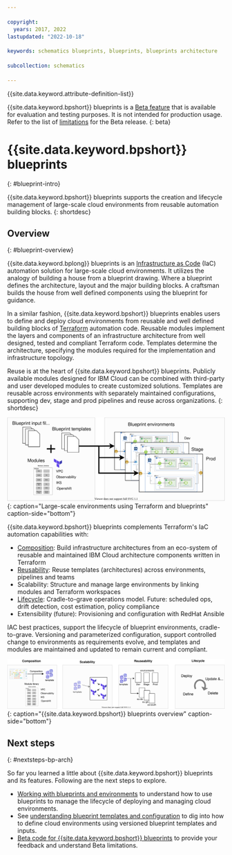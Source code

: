 ```yaml
---

copyright:
  years: 2017, 2022
lastupdated: "2022-10-18"

keywords: schematics blueprints, blueprints, blueprints architecture

subcollection: schematics

---
```


{{site.data.keyword.attribute-definition-list}}

{{site.data.keyword.bpshort}} blueprints is a [Beta feature](/docs/schematics?topic=schematics-bp-beta-limitations) that is available for evaluation and testing purposes. It is not intended for production usage. Refer to the list of [limitations](/docs/schematics?topic=schematics-bp-beta-limitations) for the Beta release.
{: beta}

# {{site.data.keyword.bpshort}} blueprints
{: #blueprint-intro}

{{site.data.keyword.bpshort}} blueprints supports the creation and lifecycle management of large-scale cloud environments from reusable automation building blocks. 
{: shortdesc} 

## Overview
{: #blueprint-overview}

{{site.data.keyword.bplong}} blueprints is an [Infrastructure as Code](https://www.redhat.com/en/topics/automation/what-is-infrastructure-as-code-iac) (IaC) automation solution for large-scale cloud environments. It utilizes the analogy of building a house from a blueprint drawing. Where a blueprint defines the architecture, layout and the major building blocks. A craftsman builds the house from well defined components using the blueprint for guidance.      

In a similar fashion, {{site.data.keyword.bpshort}} blueprints enables users to define and deploy cloud environments from reusable and well defined building blocks of [Terraform](https://www.terraform.io) automation code. Reusable modules implement the layers and components of an infrastructure architecture from well designed, tested and compliant Terraform code. Templates determine the architecture, specifying the modules required for the implementation and infrastructure topology. 

Reuse is at the heart of {{site.data.keyword.bpshort}} blueprints. Publicly available modules designed for IBM Cloud can be combined with third-party and user developed modules to create customized solutions. Templates are reusable across environments with separately maintained configurations, supporting dev, stage and prod pipelines and reuse across organizations. 
{: shortdesc} 


![Large-scale environments by using Terraform and blueprints](/images/bp-largescale-env.svg){: caption="Large-scale environments using Terraform and blueprints" caption-side="bottom"}


{{site.data.keyword.bpshort}} blueprints complements Terraform's IaC automation capabilities with:
- [Composition](/docs/schematics?topic=schematics-define-blueprints): Build infrastructure architectures from an eco-system of reusable and maintained IBM Cloud architecture components written in Terraform
- [Reusability](/docs/schematics?topic=schematics-sc-blueprint-template#blueprint-templates): Reuse templates (architectures) across environments, pipelines and teams
- Scalability: Structure and manage large environments by linking modules and Terraform workspaces  
- [Lifecycle](/docs/schematics?topic=schematics-workingwithblueprints): Cradle-to-grave operations model. Future: scheduled ops, drift detection, cost estimation, policy compliance  
- Extensibility (future): Provisioning and configuration with RedHat Ansible              

IAC best practices, support the lifecycle of blueprint environments, cradle-to-grave. Versioning and parameterized configuration, support controlled change to environments as requirements evolve, and templates and modules are maintained and updated to remain current and compliant.   

![{{site.data.keyword.bpshort}} blueprints overview](/images/blueprints-v2-Overview.svg){: caption="{{site.data.keyword.bpshort}} blueprints overview" caption-side="bottom"}

## Next steps
{: #nextsteps-bp-arch}

So far you learned a little about {{site.data.keyword.bpshort}} blueprints and its features. Following are the next steps to explore.

- [Working with blueprints and environments](/docs/schematics?topic=schematics-workingwithblueprints) to understand how to use blueprints to manage the lifecycle of deploying and managing cloud environments.
- See [understanding blueprint templates and configuration](/docs/schematics?topic=schematics-sc-blueprint-template) to dig into how to define cloud environments using versioned blueprint templates and inputs. 
- [Beta code for {{site.data.keyword.bpshort}} blueprints](/docs/schematics?topic=schematics-bp-beta-limitations) to provide your feedback and understand Beta limitations.
